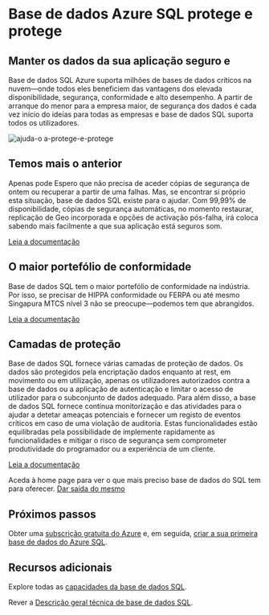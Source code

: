 <properties
   pageTitle="Base de dados Azure SQL protege e protege"
   description="Saiba como a base de dados SQL a ajuda seguro e proteger"
   keywords=""
   services="sql-database"
   documentationCenter=""
   authors="CarlRabeler"
   manager="jhubbard"
   editor=""/>

<tags
   ms.service="sql-database"
   ms.devlang="NA"
   ms.topic="article"
   ms.tgt_pltfrm="NA"
   ms.workload="data-management"
   ms.date="09/13/2016"
   ms.author="carlrab"/>
   
# <a name="azure-sql-database-secures-and-protects"></a>Base de dados Azure SQL protege e protege

## <a name="keep-your-apps-data-safe-and-secure"></a>Manter os dados da sua aplicação seguro e

Base de dados SQL Azure suporta milhões de bases de dados críticos na nuvem&mdash;onde todos eles beneficiem das vantagens dos elevada disponibilidade, segurança, conformidade e alto desempenho. A partir de arranque do menor para a empresa maior, de segurança dos dados é cada vez início do ideias para todas as empresas e base de dados SQL suporta todos os utilizadores.

![ajuda-o a-protege-e-protege](./media/sql-database-helps-secures-and-protects/sql-database-helps-secures-and-protects.png)

## <a name="weve-got-your-back"></a>Temos mais o anterior

Apenas pode Espero que não precisa de aceder cópias de segurança de ontem ou recuperar a partir de uma falhas. Mas, se encontrar si próprio esta situação, base de dados SQL existe para o ajudar. Com 99,99% de disponibilidade, cópias de segurança automáticas, no momento restaurar, replicação de Geo incorporada e opções de activação pós-falha, irá coloca sabendo mais facilmente a que sua aplicação está seguros som.

[Leia a documentação](sql-database-business-continuity.md)

## <a name="the-largest-compliance-portfolio"></a>O maior portefólio de conformidade

Base de dados SQL tem o maior portefólio de conformidade na indústria. Por isso, se precisar de HIPPA conformidade ou FERPA ou até mesmo Singapura MTCS nível 3 não se preocupe&mdash;podemos tem que abrangidos.  

[Leia a documentação](https://www.microsoft.com/TrustCenter/Compliance/default.aspx)

## <a name="layers-of-protection"></a>Camadas de proteção

Base de dados SQL fornece várias camadas de proteção de dados. Os dados são protegidos pela encriptação dados enquanto at rest, em movimento ou em utilização, apenas os utilizadores autorizados contra a base de dados ou a aplicação de autenticação e limitar o acesso de utilizador para o subconjunto de dados adequado. Para além disso, a base de dados SQL fornece contínua monitorização e das atividades para o ajudar a detetar ameaças potenciais e fornecer um registo de eventos críticos em caso de uma violação de auditoria. Estas funcionalidades estão equilibradas pela possibilidade de implemente rapidamente as funcionalidades e mitigar o risco de segurança sem comprometer produtividade do programador ou a experiência de um cliente.

[Leia a documentação](http://go.microsoft.com/fwlink/?LinkID=787593)

Aceda à home page para ver o que mais preciso base de dados do SQL tem para oferecer.
[Dar saída do mesmo](https://azure.microsoft.com/services/sql-database/) 

## <a name="next-steps"></a>Próximos passos

Obter uma [subscrição gratuita do Azure](https://azure.microsoft.com/get-started/) e, em seguida, [criar a sua primeira base de dados do Azure SQL](sql-database-get-started.md).

## <a name="additional-resources"></a>Recursos adicionais

Explore todas as [capacidades da base de dados SQL](https://azure.microsoft.com/services/sql-database/).
 
Rever a [Descrição geral técnica de base de dados SQL](sql-database-technical-overview.md).  


